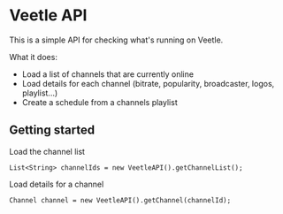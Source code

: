 # Veetle API

This is a simple API for checking what's running on Veetle.

What it does:
 * Load a list of channels that are currently online
 * Load details for each channel (bitrate, popularity, broadcaster, logos, playlist...)
 * Create a schedule from a channels playlist

## Getting started

Load the channel list

`List<String> channelIds = new VeetleAPI().getChannelList();`

Load details for a channel

`Channel channel = new VeetleAPI().getChannel(channelId);`